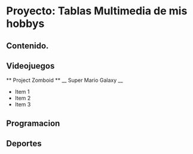 # Proyecto: Tablas Multimedia de mis hobbys
## Contenido.
## Videojuegos
** Project Zomboid **
__ Super Mario Galaxy __
* Item 1
* Item 2
* Item 3

## Programacion
## Deportes
